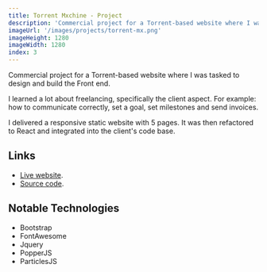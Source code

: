 ```yaml
---
title: Torrent Mxchine - Project
description: 'Commercial project for a Torrent-based website where I was tasked to design and build the Front end.'
imageUrl: '/images/projects/torrent-mx.png'
imageHeight: 1280
imageWidth: 1280
index: 3
---
```


Commercial project for a Torrent-based website where I was tasked to design and build the Front end.

I learned a lot about freelancing, specifically the client aspect.
For example: how to communicate correctly, set a goal, set milestones and send invoices.

I delivered a responsive static website with 5 pages. It was then refactored to React and integrated into the client's code base.

## Links

- [Live website](https://torrent.mx).
- [Source code](https://github.com/AlejandroAkbal/Torrent.mx).

## Notable Technologies

- Bootstrap
- FontAwesome
- Jquery
- PopperJS
- ParticlesJS

